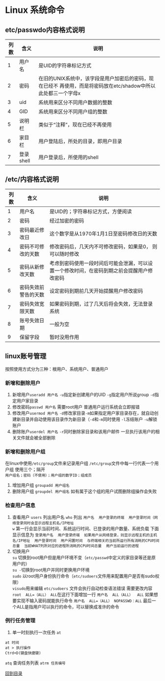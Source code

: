 # Linux 系统命令
## etc/passwdo内容格式说明
列数|含义|说明
---|---|---
1|用户名|是UID的字符串标记方式
2|密码|在旧的UNIX系统中，该字段是用户加密后的密码，现在已经不  再使用，而是将密码放在etc/shadow中所以此处都三一个字母x
3|uid|系统用来区分不同用户数据的整数
4|GID|系统用来区分不同用户组的整数
5|说明栏|类似于“注释”，现在已经不再使用
6|家目栏|用户登陆后，所处的目录，即用户目录
7|登录shell|用户登录后，所使用的shell
## /etc/内容格式说明
列数|含义|说明
---|---|---
1|用户名|是UID的；字符串标记方式，方便阅读
2|密码|经过加密的密码
3|密码最近修改日|这个数字是从1970年1月1日至密码修改日的天数
4|密码不可修改的天数|修改密码后，几天内不可修改密码，如果是0，  则可以随时修改
5|密码从新修改天数|考虑到密码使用一段时间后可能会泄漏，可以设  置一个修改时间，在密码到期之前会提醒用户修改密码
6|密码失效前警告的天数|设定密码到期前几天开始提醒用户修改密码
7|密码失效宽限天数|如果密码到期，过了几天后将会失效，无法登录系统
8|账号失效日期|一般为空
9|保留字段|暂时没用作用
## linux账号管理
按照使用方式分为三种：根用户、系统用户、普通用户
### 新增和删除用户
1. 新增用户`useradd 用户名` `-u`指定新创建用户的UID `-g`指定用户所说group `-d`指定用户家目录
2. 修改密码`passwd 用户名` 需要root用户 普通用户运行系统会立即报错
3. 修改用户`usermod 用户名` `-d`修改家目录`-m`如果指定用户家目录存在，就自动创建新目录并自动使用该目录作为新目录（`-d`和`-m`同时使用 `-l`冻结账户 `-u`解锁账户
4. 删除账户`userdel 用户名` `-r`同时删除家目录和该用户邮件 一旦执行该用户的相关文件就会被全部删除
### 新增和删除用户组
在linux中使用`/etc/group`文件来记录用户组
`/etc/group`文件中每一行代表一个用户组 使用三个；隔开  
`用户组名；密码（不使用）；用户组的数字ID；组成员`
1. 增加用户组 `groupadd 用户组名`
2. 删除用户组 `groupdel 用户组名` 如有属于这个组的用户试图删除组操作会失败
### 检查用户信息
1. 查看用户 
`users` 列出用户名 
`who` 列出 `用户名  用户登录的终端  用户登录时间（网络登录同时会显示远程主机名/IP地址`  
`w` 第一行会显示当前时间、系统运行时间、已登录的用户数量、系统负载 下面显示信息为 `登录用户名  用户登录终端  如果用户从网络登录，则显示远程主机的主机名/IP地址  用户登录时间  用户闲置时间  与终端相关的当前所运行所有消耗的CPU时间总量  当前WHAT列所对应的进程所消耗的CPU时间总量  用户当前运行的进程`
2. 切换用户  
`su` 切换到root用户但是用户环境不变（`etc/passwd`中定义的家目录等还是原用户的）  
`su -`切换到root用户并同时更换用户环境  
`sudo` 以root用户身份执行命令（`etc/sudoers`文件用来配置用户是否有sudo权限）  
 `visudo`用来编辑 `etc/sudoers` 文件会执行自动检查语法错误 需要更改内容 `root  ALL=（ALL） ALL`在这行下面增加一行 `用户名  ALL（ALL）  ALL` 如果想要实现不输入密码就能执行命令 `用户名  ALL=（ALL） NOPASSWD：ALL` 最后一个ALL是指用户可以执行的命令，可以替换成准许的命令  
 ### 例行任务管理
 1. 单一时刻执行一次任务 `at`  
 ```
at 时间
 at > 执行操作
 Ctrd+D(键盘快捷键)
```
`atq`  查询任务列表
`atrm 任务编号`
  
 
[回到目录](../index.md)